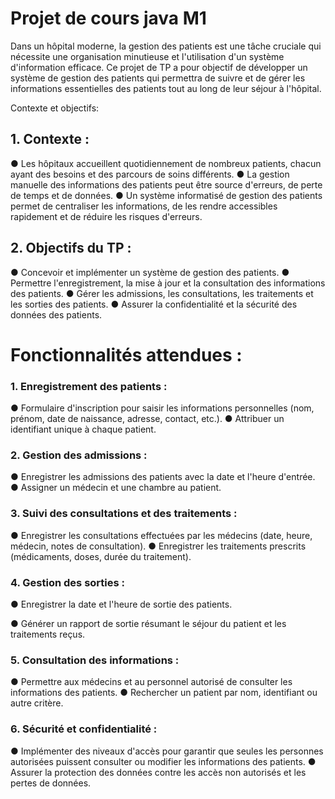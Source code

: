 # Projet de cours java M1
Dans un hôpital moderne, la gestion des patients est une tâche cruciale qui nécessite une
organisation minutieuse et l'utilisation d'un système d'information efficace.
Ce projet de TP a pour objectif de développer un système de gestion des patients qui
permettra de suivre et de gérer les informations essentielles des patients tout au long de leur
séjour à l'hôpital.

Contexte et objectifs:
## 1. Contexte :
● Les hôpitaux accueillent quotidiennement de nombreux patients, chacun
ayant des besoins et des parcours de soins différents.
● La gestion manuelle des informations des patients peut être source d'erreurs,
de perte de temps et de données.
● Un système informatisé de gestion des patients permet de centraliser les
informations, de les rendre accessibles rapidement et de réduire les risques
d'erreurs.

## 2. Objectifs du TP :
● Concevoir et implémenter un système de gestion des patients.
● Permettre l'enregistrement, la mise à jour et la consultation des informations
des patients.
● Gérer les admissions, les consultations, les traitements et les sorties des
patients.
● Assurer la confidentialité et la sécurité des données des patients.

# Fonctionnalités attendues :
### 1. Enregistrement des patients :
● Formulaire d'inscription pour saisir les informations personnelles (nom,
prénom, date de naissance, adresse, contact, etc.).
● Attribuer un identifiant unique à chaque patient.
### 2. Gestion des admissions :
● Enregistrer les admissions des patients avec la date et l'heure d'entrée.
● Assigner un médecin et une chambre au patient.
### 3. Suivi des consultations et des traitements :
● Enregistrer les consultations effectuées par les médecins (date, heure,
médecin, notes de consultation).
● Enregistrer les traitements prescrits (médicaments, doses, durée du
traitement).
### 4. Gestion des sorties :
● Enregistrer la date et l'heure de sortie des patients.

● Générer un rapport de sortie résumant le séjour du patient et les traitements
reçus.
### 5. Consultation des informations :
● Permettre aux médecins et au personnel autorisé de consulter les
informations des patients.
● Rechercher un patient par nom, identifiant ou autre critère.
### 6. Sécurité et confidentialité :
● Implémenter des niveaux d'accès pour garantir que seules les personnes
autorisées puissent consulter ou modifier les informations des patients.
● Assurer la protection des données contre les accès non autorisés et les
pertes de données.